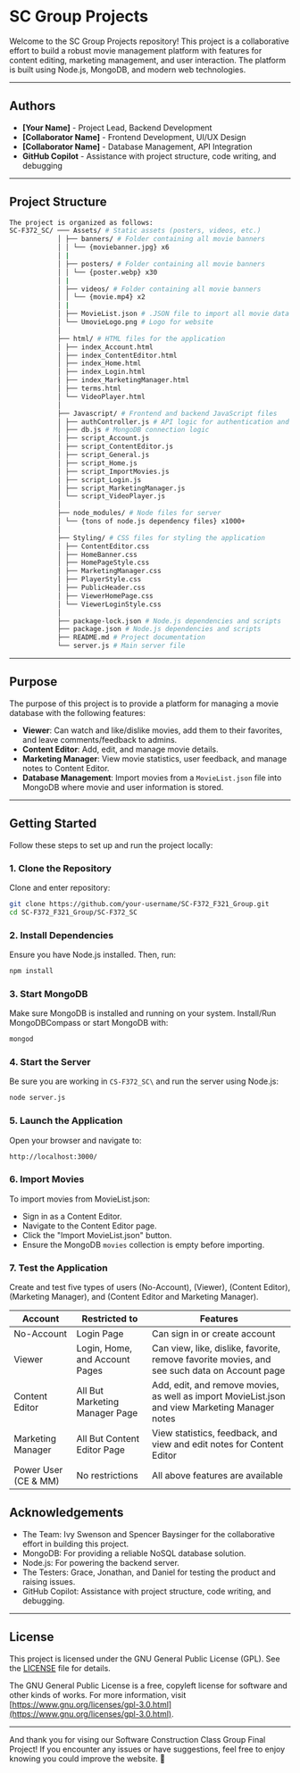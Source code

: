# SC Group Projects

Welcome to the SC Group Projects repository! This project is a collaborative effort to build a robust movie management platform with features for content editing, marketing management, and user interaction. The platform is built using Node.js, MongoDB, and modern web technologies.

---

## Authors

- **[Your Name]** - Project Lead, Backend Development
- **[Collaborator Name]** - Frontend Development, UI/UX Design
- **[Collaborator Name]** - Database Management, API Integration
- **GitHub Copilot** - Assistance with project structure, code writing, and debugging

---

## Project Structure
```bash
The project is organized as follows:  
SC-F372_SC/ ─── Assets/ # Static assets (posters, videos, etc.)  
            │ ├── banners/ # Folder containing all movie banners   
            │ │ └── {moviebanner.jpg} x6  
            │ |
            │ ├── posters/ # Folder containing all movie banners  
            │ │ └── {poster.webp} x30  
            │ |
            │ ├── videos/ # Folder containing all movie banners  
            │ │ └── {movie.mp4} x2  
            │ |
            │ ├── MovieList.json # .JSON file to import all movie data into empty MongoDB (Used on Content Editor page)  
            │ └── UmovieLogo.png # Logo for website 
            │ 
            ├── html/ # HTML files for the application 
            │ ├── index_Account.html 
            │ ├── index_ContentEditor.html 
            │ ├── index_Home.html 
            │ ├── index_Login.html 
            │ ├── index_MarketingManager.html 
            │ ├── terms.html 
            │ └── VideoPlayer.html 
            │ 
            ├── Javascript/ # Frontend and backend JavaScript files 
            │ ├── authController.js # API logic for authentication and movie management 
            │ ├── db.js # MongoDB connection logic 
            │ ├── script_Account.js 
            │ ├── script_ContentEditor.js 
            │ ├── script_General.js 
            │ ├── script_Home.js 
            │ ├── script_ImportMovies.js 
            │ ├── script_Login.js 
            │ ├── script_MarketingManager.js 
            │ └── script_VideoPlayer.js 
            │ 
            ├── node_modules/ # Node files for server 
            │ └── {tons of node.js dependency files} x1000+ 
            │ 
            ├── Styling/ # CSS files for styling the application 
            │ ├── ContentEditor.css 
            │ ├── HomeBanner.css 
            │ ├── HomePageStyle.css 
            │ ├── MarketingManager.css 
            │ ├── PlayerStyle.css 
            │ ├── PublicHeader.css 
            │ ├── ViewerHomePage.css 
            │ └── ViewerLoginStyle.css 
            │ 
            ├── package-lock.json # Node.js dependencies and scripts
            ├── package.json # Node.js dependencies and scripts
            ├── README.md # Project documentation 
            └── server.js # Main server file 
```

---

## Purpose

The purpose of this project is to provide a platform for managing a movie database with the following features:
- **Viewer**: Can watch and like/dislike movies, add them to their favorites, and leave comments/feedback to admins.
- **Content Editor**: Add, edit, and manage movie details.
- **Marketing Manager**: View movie statistics, user feedback, and manage notes to Content Editor.
- **Database Management**: Import movies from a `MovieList.json` file into MongoDB where movie and user information is stored.

---

## Getting Started

Follow these steps to set up and run the project locally:

### 1. Clone the Repository
Clone and enter repository:
```bash
git clone https://github.com/your-username/SC-F372_F321_Group.git
cd SC-F372_F321_Group/SC-F372_SC
```

### 2. Install Dependencies
Ensure you have Node.js installed. Then, run:
```bash
npm install
```

### 3. Start MongoDB
Make sure MongoDB is installed and running on your system. Install/Run MongoDBCompass or start MongoDB with:
```bash
mongod
```

### 4. Start the Server
Be sure you are working in ```CS-F372_SC\``` and run the server using Node.js:
```bash
node server.js
```

### 5. Launch the Application
Open your browser and navigate to:
```bash
http://localhost:3000/
```

### 6. Import Movies
To import movies from MovieList.json:
- Sign in as a Content Editor.
- Navigate to the Content Editor page.
- Click the "Import MovieList.json" button.
- Ensure the MongoDB ```movies``` collection is empty before importing.

### 7. Test the Application
Create and test five types of users (No-Account), (Viewer), (Content Editor), (Marketing Manager), and (Content Editor and Marketing Manager).  

| Account | Restricted to | Features |
| --- | --- | --- |
| No-Account | Login Page | Can sign in or create account |
| Viewer | Login, Home, and Account Pages | Can view, like, dislike, favorite, remove favorite movies, and see such data on Account page |
| Content Editor | All But Marketing Manager Page | Add, edit, and remove movies, as well as import MovieList.json and view Marketing Manager notes |
| Marketing Manager | All But Content Editor Page | View statistics, feedback, and view and edit notes for Content Editor |
| Power User (CE & MM) | No restrictions | All above features are available |

## Acknowledgements
- The Team: Ivy Swenson and Spencer Baysinger for the collaborative effort in building this project.
- MongoDB: For providing a reliable NoSQL database solution.
- Node.js: For powering the backend server.
- The Testers: Grace, Jonathan, and Daniel for testing the product and raising issues.
- GitHub Copilot: Assistance with project structure, code writing, and debugging.

---

## License
This project is licensed under the GNU General Public License (GPL). See the [LICENSE](LICENSE) file for details.

The GNU General Public License is a free, copyleft license for software and other kinds of works. For more information, visit [https://www.gnu.org/licenses/gpl-3.0.html](https://www.gnu.org/licenses/gpl-3.0.html).

---

And thank you for vising our Software Construction Class Group Final Project! If you encounter any issues or have suggestions, feel free to enjoy knowing you could improve the website. 💖
